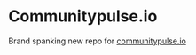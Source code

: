 # Communitypulse.io

Brand spanking new repo for [communitypulse.io](https://www.communitypulse.io)
